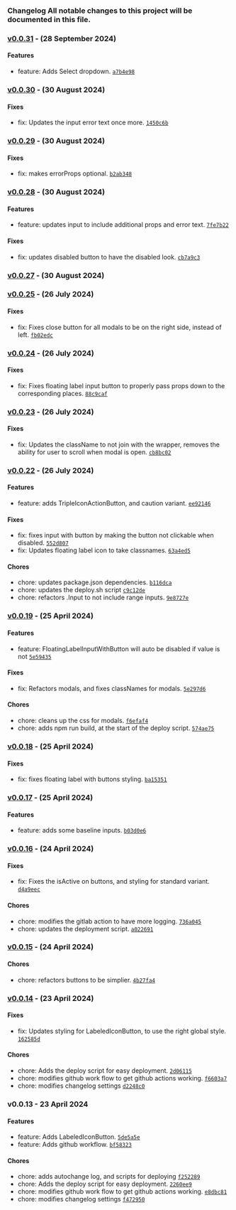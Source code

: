 ### Changelog All notable changes to this project will be documented in this file.

### [v0.0.31](https://github.com/JonnyDeates/koi-pool/compare/v0.0.30...v0.0.31)  - (28 September 2024)

#### Features

- feature: Adds Select dropdown. [`a7b4e98`](https://github.com/JonnyDeates/koi-pool/commit/a7b4e986db118d72712a75eaea0c5a31aefd0ec7)

### [v0.0.30](https://github.com/JonnyDeates/koi-pool/compare/v0.0.29...v0.0.30)  - (30 August 2024)

#### Fixes

- fix: Updates the input error text once more. [`1450c6b`](https://github.com/JonnyDeates/koi-pool/commit/1450c6bf2ece80b02fd81ee0b69a3bf8b8f2bf9b)

### [v0.0.29](https://github.com/JonnyDeates/koi-pool/compare/v0.0.28...v0.0.29)  - (30 August 2024)

#### Fixes

- fix: makes errorProps optional. [`b2ab348`](https://github.com/JonnyDeates/koi-pool/commit/b2ab34812c40aaca0ec922dc0db3727752d3abd1)

### [v0.0.28](https://github.com/JonnyDeates/koi-pool/compare/v0.0.27...v0.0.28)  - (30 August 2024)

#### Features

- feature: updates input to include additional props and error text. [`7fe7b22`](https://github.com/JonnyDeates/koi-pool/commit/7fe7b22bc878491ed7f0cb2d1c7cf484d1ae6fbb)

#### Fixes

- fix: updates disabled button to have the disabled look. [`cb7a9c3`](https://github.com/JonnyDeates/koi-pool/commit/cb7a9c34bcf068fefc5f08fd8c78f615e1845976)

### [v0.0.27](https://github.com/JonnyDeates/koi-pool/compare/v0.0.25...v0.0.27)  - (30 August 2024)

### [v0.0.25](https://github.com/JonnyDeates/koi-pool/compare/v0.0.24...v0.0.25)  - (26 July 2024)

#### Fixes

- fix: Fixes close button for all modals to be on the right side, instead of left. [`fb02edc`](https://github.com/JonnyDeates/koi-pool/commit/fb02edc55e376ff74e13fc0047a2e615f6ec5e83)

### [v0.0.24](https://github.com/JonnyDeates/koi-pool/compare/v0.0.23...v0.0.24)  - (26 July 2024)

#### Fixes

- fix: Fixes floating label input button to properly pass props down to the corresponding places. [`88c9caf`](https://github.com/JonnyDeates/koi-pool/commit/88c9caf0328744654dde731bae42dc1ef5955b83)

### [v0.0.23](https://github.com/JonnyDeates/koi-pool/compare/v0.0.22...v0.0.23)  - (26 July 2024)

#### Fixes

- fix: Updates the className to not join with the wrapper, removes the ability for user to scroll when modal is open. [`cb8bc02`](https://github.com/JonnyDeates/koi-pool/commit/cb8bc02502efe809f24378b76aac89a5804ce94c)

### [v0.0.22](https://github.com/JonnyDeates/koi-pool/compare/v0.0.19...v0.0.22)  - (26 July 2024)

#### Features

- feature: adds TripleIconActionButton, and caution variant. [`ee92146`](https://github.com/JonnyDeates/koi-pool/commit/ee92146e86a72f9b68e057f26b64d37582ab9748)

#### Fixes

- fix: fixes input with button by making the button not clickable when disabled. [`552d807`](https://github.com/JonnyDeates/koi-pool/commit/552d8071c668a4c865b89c78d51327def79ba1dd)
- fix: Updates floating label icon to take classnames. [`63a4ed5`](https://github.com/JonnyDeates/koi-pool/commit/63a4ed5691db285a5610db6cd4e345e9c76733b2)

#### Chores

- chore: updates package.json dependencies. [`b116dca`](https://github.com/JonnyDeates/koi-pool/commit/b116dca0a2f81f6e6e2c53e7d6fdd48b8b9551e7)
- chore: updates the deploy.sh script [`c9c12de`](https://github.com/JonnyDeates/koi-pool/commit/c9c12de01b8bb4354bea2cb762bcdd002745b99d)
- chore: refactors .Input to not include range inputs. [`9e8727e`](https://github.com/JonnyDeates/koi-pool/commit/9e8727ecc445cd35b66e6dd28052ee3648e609e0)

### [v0.0.19](https://github.com/JonnyDeates/koi-pool/compare/v0.0.18...v0.0.19)  - (25 April 2024)

#### Features

- feature: FloatingLabelInputWithButton will auto be disabled if value is not [`5e59435`](https://github.com/JonnyDeates/koi-pool/commit/5e59435ba4574f7eb7650fddcf0c66b8152efc7e)

#### Fixes

- fix: Refactors modals, and fixes classNames for modals. [`5e297d6`](https://github.com/JonnyDeates/koi-pool/commit/5e297d641525a08f10ccb15fd87707d769bff813)

#### Chores

- chore: cleans up the css for modals. [`f6efaf4`](https://github.com/JonnyDeates/koi-pool/commit/f6efaf443f8ce17ab0f96c48a39bcec30f3f2dcd)
- chore: adds npm run build, at the start of the deploy script. [`574ae75`](https://github.com/JonnyDeates/koi-pool/commit/574ae75b652c2bc52e95efd99908aa386ba41666)

### [v0.0.18](https://github.com/JonnyDeates/koi-pool/compare/v0.0.17...v0.0.18)  - (25 April 2024)

#### Fixes

- fix: fixes floating label with buttons styling. [`ba15351`](https://github.com/JonnyDeates/koi-pool/commit/ba153513ab28dd90e4713662a57196f6199345bf)

### [v0.0.17](https://github.com/JonnyDeates/koi-pool/compare/v0.0.16...v0.0.17)  - (25 April 2024)

#### Features

- feature: adds some baseline inputs. [`b03d0e6`](https://github.com/JonnyDeates/koi-pool/commit/b03d0e606a7cfe0702c54dcc2bea1a574464d774)

### [v0.0.16](https://github.com/JonnyDeates/koi-pool/compare/v0.0.15...v0.0.16)  - (24 April 2024)

#### Fixes

- fix: Fixes the isActive on buttons, and styling for standard variant. [`d4a9eec`](https://github.com/JonnyDeates/koi-pool/commit/d4a9eec3def2be3a50a646f16bb57db57174a2e0)

#### Chores

- chore: modifies the gitlab action to have more logging. [`736a045`](https://github.com/JonnyDeates/koi-pool/commit/736a0459da18622210ba58a6aaba55d62866ef59)
- chore: updates the deployment script. [`a022691`](https://github.com/JonnyDeates/koi-pool/commit/a0226919a2ffc6b5c65552eac32fd006d285d8d4)

### [v0.0.15](https://github.com/JonnyDeates/koi-pool/compare/v0.0.14...v0.0.15)  - (24 April 2024)

#### Chores

- chore: refactors buttons to be simplier. [`4b27fa4`](https://github.com/JonnyDeates/koi-pool/commit/4b27fa4eb48701164c1bd5b4528f6be2cf46d7f8)

### [v0.0.14](https://github.com/JonnyDeates/koi-pool/compare/v0.0.13...v0.0.14)  - (23 April 2024)

#### Fixes

- fix: Updates styling for LabeledIconButton, to use the right global style. [`162585d`](https://github.com/JonnyDeates/koi-pool/commit/162585dd16eb4ee9c56d5482af6538b3e397831d)

#### Chores

- chore: Adds the deploy script for easy deployment. [`2d06115`](https://github.com/JonnyDeates/koi-pool/commit/2d06115afdd715517de9901cf0d75ccd509a43b5)
- chore: modifies github work flow to get github actions working. [`f6603a7`](https://github.com/JonnyDeates/koi-pool/commit/f6603a7df8ac9002384873b88d388c150e181ebc)
- chore: modifies changelog settings [`d2248c0`](https://github.com/JonnyDeates/koi-pool/commit/d2248c04a9d8339298678bf8e3bf60ad4947b39c)

### v0.0.13 - 23 April 2024

#### Features

- feature: Adds LabeledIconButton. [`5de5a5e`](https://github.com/JonnyDeates/koi-pool/commit/5de5a5e5291ca0a35fde139c77a79e23f267ea10)
- feature: Adds github workflow. [`bf58323`](https://github.com/JonnyDeates/koi-pool/commit/bf583238334abb57e87c09528ad7996ec094d632)

#### Chores

- chore: adds autochange log, and scripts for deploying [`f252289`](https://github.com/JonnyDeates/koi-pool/commit/f2522895185f5b92e518f5ade4bc1a65a7e41eff)
- chore: Adds the deploy script for easy deployment. [`2260ee9`](https://github.com/JonnyDeates/koi-pool/commit/2260ee9720a1d81348de4fd06f7b58a291da226c)
- chore: modifies github work flow to get github actions working. [`e8dbc81`](https://github.com/JonnyDeates/koi-pool/commit/e8dbc810da63cfa4e997d8dca8bc59a9584ad1f8)
- chore: modifies changelog settings [`f472950`](https://github.com/JonnyDeates/koi-pool/commit/f4729505ba65066b830301fd50487a0ed285dbbe)
